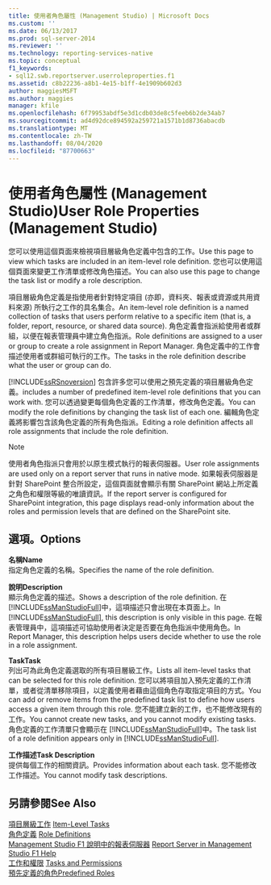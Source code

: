 ```yaml
---
title: 使用者角色屬性 (Management Studio) | Microsoft Docs
ms.custom: ''
ms.date: 06/13/2017
ms.prod: sql-server-2014
ms.reviewer: ''
ms.technology: reporting-services-native
ms.topic: conceptual
f1_keywords:
- sql12.swb.reportserver.userroleproperties.f1
ms.assetid: c8b22236-a8b1-4e15-b1ff-4e1909b602d3
author: maggiesMSFT
ms.author: maggies
manager: kfile
ms.openlocfilehash: 6f79953abdf5e3d1cdb03de8c5feeb6b2de34ab7
ms.sourcegitcommit: ad4d92dce894592a259721a1571b1d8736abacdb
ms.translationtype: MT
ms.contentlocale: zh-TW
ms.lasthandoff: 08/04/2020
ms.locfileid: "87700663"
---
```

# <a name="user-role-properties-management-studio"></a><span data-ttu-id="02462-102">使用者角色屬性 (Management Studio)</span><span class="sxs-lookup"><span data-stu-id="02462-102">User Role Properties (Management Studio)</span></span>
  <span data-ttu-id="02462-103">您可以使用這個頁面來檢視項目層級角色定義中包含的工作。</span><span class="sxs-lookup"><span data-stu-id="02462-103">Use this page to view which tasks are included in an item-level role definition.</span></span> <span data-ttu-id="02462-104">您也可以使用這個頁面來變更工作清單或修改角色描述。</span><span class="sxs-lookup"><span data-stu-id="02462-104">You can also use this page to change the task list or modify a role description.</span></span>  
  
 <span data-ttu-id="02462-105">項目層級角色定義是指使用者針對特定項目 (亦即，資料夾、報表或資源或共用資料來源) 所執行之工作的具名集合。</span><span class="sxs-lookup"><span data-stu-id="02462-105">An item-level role definition is a named collection of tasks that users perform relative to a specific item (that is, a folder, report, resource, or shared data source).</span></span> <span data-ttu-id="02462-106">角色定義會指派給使用者或群組，以便在報表管理員中建立角色指派。</span><span class="sxs-lookup"><span data-stu-id="02462-106">Role definitions are assigned to a user or group to create a role assignment in Report Manager.</span></span> <span data-ttu-id="02462-107">角色定義中的工作會描述使用者或群組可執行的工作。</span><span class="sxs-lookup"><span data-stu-id="02462-107">The tasks in the role definition describe what the user or group can do.</span></span>  
  
 [!INCLUDE[ssRSnoversion](../../includes/ssrsnoversion-md.md)] <span data-ttu-id="02462-108">包含許多您可以使用之預先定義的項目層級角色定義。</span><span class="sxs-lookup"><span data-stu-id="02462-108">includes a number of predefined item-level role definitions that you can work with.</span></span> <span data-ttu-id="02462-109">您可以透過變更每個角色定義的工作清單，修改角色定義。</span><span class="sxs-lookup"><span data-stu-id="02462-109">You can modify the role definitions by changing the task list of each one.</span></span> <span data-ttu-id="02462-110">編輯角色定義將影響包含該角色定義的所有角色指派。</span><span class="sxs-lookup"><span data-stu-id="02462-110">Editing a role definition affects all role assignments that include the role definition.</span></span>  
  
> [!NOTE]  
>  <span data-ttu-id="02462-111">使用者角色指派只會用於以原生模式執行的報表伺服器。</span><span class="sxs-lookup"><span data-stu-id="02462-111">User role assignments are used only on a report server that runs in native mode.</span></span> <span data-ttu-id="02462-112">如果報表伺服器是針對 SharePoint 整合所設定，這個頁面就會顯示有關 SharePoint 網站上所定義之角色和權限等級的唯讀資訊。</span><span class="sxs-lookup"><span data-stu-id="02462-112">If the report server is configured for SharePoint integration, this page displays read-only information about the roles and permission levels that are defined on the SharePoint site.</span></span>  
  
## <a name="options"></a><span data-ttu-id="02462-113">選項。</span><span class="sxs-lookup"><span data-stu-id="02462-113">Options</span></span>  
 <span data-ttu-id="02462-114">**名稱**</span><span class="sxs-lookup"><span data-stu-id="02462-114">**Name**</span></span>  
 <span data-ttu-id="02462-115">指定角色定義的名稱。</span><span class="sxs-lookup"><span data-stu-id="02462-115">Specifies the name of the role definition.</span></span>  
  
 <span data-ttu-id="02462-116">**說明**</span><span class="sxs-lookup"><span data-stu-id="02462-116">**Description**</span></span>  
 <span data-ttu-id="02462-117">顯示角色定義的描述。</span><span class="sxs-lookup"><span data-stu-id="02462-117">Shows a description of the role definition.</span></span> <span data-ttu-id="02462-118">在 [!INCLUDE[ssManStudioFull](../../includes/ssmanstudiofull-md.md)]中，這項描述只會出現在本頁面上。</span><span class="sxs-lookup"><span data-stu-id="02462-118">In [!INCLUDE[ssManStudioFull](../../includes/ssmanstudiofull-md.md)], this description is only visible in this page.</span></span> <span data-ttu-id="02462-119">在報表管理員中，這項描述可協助使用者決定是否要在角色指派中使用角色。</span><span class="sxs-lookup"><span data-stu-id="02462-119">In Report Manager, this description helps users decide whether to use the role in a role assignment.</span></span>  
  
 <span data-ttu-id="02462-120">**Task**</span><span class="sxs-lookup"><span data-stu-id="02462-120">**Task**</span></span>  
 <span data-ttu-id="02462-121">列出可為此角色定義選取的所有項目層級工作。</span><span class="sxs-lookup"><span data-stu-id="02462-121">Lists all item-level tasks that can be selected for this role definition.</span></span> <span data-ttu-id="02462-122">您可以將項目加入預先定義的工作清單，或者從清單移除項目，以定義使用者藉由這個角色存取指定項目的方式。</span><span class="sxs-lookup"><span data-stu-id="02462-122">You can add or remove items from the predefined task list to define how users access a given item through this role.</span></span> <span data-ttu-id="02462-123">您不能建立新的工作，也不能修改現有的工作。</span><span class="sxs-lookup"><span data-stu-id="02462-123">You cannot create new tasks, and you cannot modify existing tasks.</span></span> <span data-ttu-id="02462-124">角色定義的工作清單只會顯示在 [!INCLUDE[ssManStudioFull](../../includes/ssmanstudiofull-md.md)]中。</span><span class="sxs-lookup"><span data-stu-id="02462-124">The task list of a role definition appears only in [!INCLUDE[ssManStudioFull](../../includes/ssmanstudiofull-md.md)].</span></span>  
  
 <span data-ttu-id="02462-125">**工作描述**</span><span class="sxs-lookup"><span data-stu-id="02462-125">**Task Description**</span></span>  
 <span data-ttu-id="02462-126">提供每個工作的相關資訊。</span><span class="sxs-lookup"><span data-stu-id="02462-126">Provides information about each task.</span></span> <span data-ttu-id="02462-127">您不能修改工作描述。</span><span class="sxs-lookup"><span data-stu-id="02462-127">You cannot modify task descriptions.</span></span>  
  
## <a name="see-also"></a><span data-ttu-id="02462-128">另請參閱</span><span class="sxs-lookup"><span data-stu-id="02462-128">See Also</span></span>  
 <span data-ttu-id="02462-129">[項目層級工作](../security/tasks-and-permissions-item-level-tasks.md) </span><span class="sxs-lookup"><span data-stu-id="02462-129">[Item-Level Tasks](../security/tasks-and-permissions-item-level-tasks.md) </span></span>  
 <span data-ttu-id="02462-130">[角色定義](../security/role-definitions.md) </span><span class="sxs-lookup"><span data-stu-id="02462-130">[Role Definitions](../security/role-definitions.md) </span></span>  
 <span data-ttu-id="02462-131">[Management Studio F1 說明中的報表伺服器](report-server-in-management-studio-f1-help.md) </span><span class="sxs-lookup"><span data-stu-id="02462-131">[Report Server in Management Studio F1 Help](report-server-in-management-studio-f1-help.md) </span></span>  
 <span data-ttu-id="02462-132">[工作和權限](../security/tasks-and-permissions.md) </span><span class="sxs-lookup"><span data-stu-id="02462-132">[Tasks and Permissions](../security/tasks-and-permissions.md) </span></span>  
 [<span data-ttu-id="02462-133">預先定義的角色</span><span class="sxs-lookup"><span data-stu-id="02462-133">Predefined Roles</span></span>](../security/role-definitions-predefined-roles.md)  
  
  
